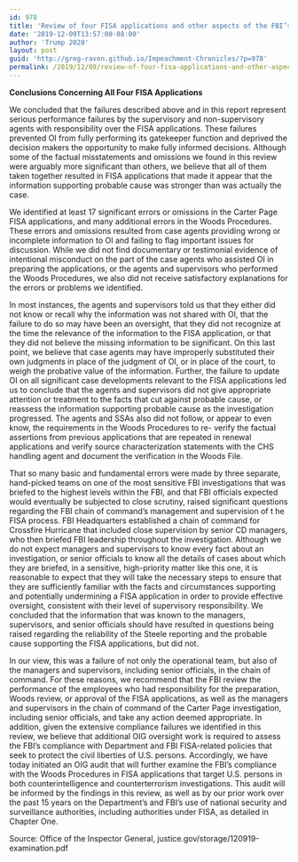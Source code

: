 ```yaml
---
id: 978
title: 'Review of four FISA applications and other aspects of the FBI’s Crossfire Hurricane Investigation'
date: '2019-12-09T13:57:00-08:00'
author: 'Trump 2020'
layout: post
guid: 'http://greg-raven.github.io/Impeachment-Chronicles/?p=978'
permalink: /2019/12/09/review-of-four-fisa-applications-and-other-aspects-of-the-fbis-crossfire-hurricane-investigation/
---
```


**Conclusions Concerning All Four FISA Applications**

We concluded that the failures described above and in this report represent serious performance failures by the supervisory and non-supervisory agents with responsibility over the FISA applications. These failures prevented OI from fully performing its gatekeeper function and deprived the decision makers the opportunity to make fully informed decisions. Although some of the factual misstatements and omissions we found in this review were arguably more significant than others, we believe that all of them taken together resulted in FISA applications that made it appear that the information supporting probable cause was stronger than was actually the case.

We identified at least 17 significant errors or omissions in the Carter Page FISA applications, and many additional errors in the Woods Procedures. These errors and omissions resulted from case agents providing wrong or incomplete information to OI and failing to flag important issues for discussion. While we did not find documentary or testimonial evidence of intentional misconduct on the part of the case agents who assisted OI in preparing the applications, or the agents and supervisors who performed the Woods Procedures, we also did not receive satisfactory explanations for the errors or problems we identified.

In most instances, the agents and supervisors told us that they either did not know or recall why the information was not shared with OI, that the failure to do so may have been an oversight, that they did not recognize at the time the relevance of the information to the FISA application, or that they did not believe the missing information to be significant. On this last point, we believe that case agents may have improperly substituted their own judgments in place of the judgment of OI, or in place of the court, to weigh the probative value of the information. Further, the failure to update OI on all significant case developments relevant to the FISA applications led us to conclude that the agents and supervisors did not give appropriate attention or treatment to the facts that cut against probable cause, or reassess the information supporting probable cause as the investigation progressed. The agents and SSAs also did not follow, or appear to even know, the requirements in the Woods Procedures to re- verify the factual assertions from previous applications that are repeated in renewal applications and verify source characterization statements with the CHS handling agent and document the verification in the Woods File.

That so many basic and fundamental errors were made by three separate, hand-picked teams on one of the most sensitive FBI investigations that was briefed to the highest levels within the FBI, and that FBI officials expected would eventually be subjected to close scrutiny, raised significant questions regarding the FBI chain of command’s management and supervision of t he FISA process. FBI Headquarters established a chain of command for Crossfire Hurricane that included close supervision by senior CD managers, who then briefed FBI leadership throughout the investigation. Although we do not expect managers and supervisors to know every fact about an investigation, or senior officials to know all the details of cases about which they are briefed, in a sensitive, high-priority matter like this one, it is reasonable to expect that they will take the necessary steps to ensure that they are sufficiently familiar with the facts and circumstances supporting and potentially undermining a FISA application in order to provide effective oversight, consistent with their level of supervisory responsibility. We concluded that the information that was known to the managers, supervisors, and senior officials should have resulted in questions being raised regarding the reliability of the Steele reporting and the probable cause supporting the FISA applications, but did not.

In our view, this was a failure of not only the operational team, but also of the managers and supervisors, including senior officials, in the chain of command. For these reasons, we recommend that the FBI review the performance of the employees who had responsibility for the preparation, Woods review, or approval of the FISA applications, as well as the managers and supervisors in the chain of command of the Carter Page investigation, including senior officials, and take any action deemed appropriate. In addition, given the extensive compliance failures we identified in this review, we believe that additional OIG oversight work is required to assess the FBI’s compliance with Department and FBI FISA-related policies that seek to protect the civil liberties of U.S. persons. Accordingly, we have today initiated an OIG audit that will further examine the FBI’s compliance with the Woods Procedures in FISA applications that target U.S. persons in both counterintelligence and counterterrorism investigations. This audit will be informed by the findings in this review, as well as by our prior work over the past 15 years on the Department’s and FBI’s use of national security and surveillance authorities, including authorities under FISA, as detailed in Chapter One.

Source: Office of the Inspector General, justice.gov/storage/120919-examination.pdf